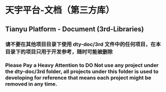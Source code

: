 # 天宇平台-文档（第三方库）

## Tianyu Platform - Document (3rd-Libraries)

### **请不要在其他项目目录下使用 dty-doc/3rd 文件中的任何项目，在本目录下的项目只用于开发参考，随时可能被删除**

### Please Pay a Heavy Attention to **DO Not** use any project under the dty-doc/3rd folder, all projects under this folder is used to developing for reference that means each project might be removed in any time.
